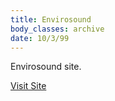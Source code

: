 ```yaml
---
title: Envirosound
body_classes: archive
date: 10/3/99
---
```


Envirosound site.

<a href="http://www.leighhowells.com/ancient-wonders/esound/" target="new">Visit Site</a>
